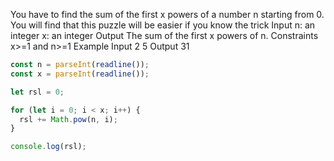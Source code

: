 You have to find the sum of the first x powers of a number n starting from 0. You will find that this puzzle will be easier if you know the trick
Input
n: an integer
x: an integer
Output
The sum of the first x powers of n.
Constraints
x>=1 and n>=1
Example
Input
2
5
Output
31

```js
const n = parseInt(readline());
const x = parseInt(readline());

let rsl = 0;

for (let i = 0; i < x; i++) {
  rsl += Math.pow(n, i);
}

console.log(rsl);
```
